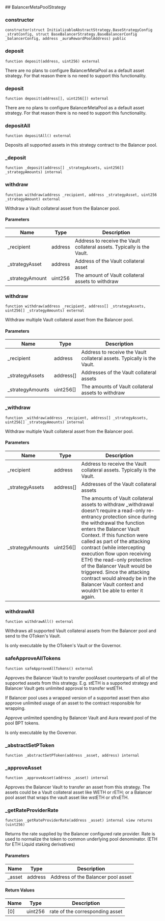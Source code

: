 ﻿﻿## BalancerMetaPoolStrategy


### constructor

```solidity
constructor(struct InitializableAbstractStrategy.BaseStrategyConfig _stratConfig, struct BaseBalancerStrategy.BaseBalancerConfig _balancerConfig, address _auraRewardPoolAddress) public
```







### deposit

```solidity
function deposit(address, uint256) external
```

There are no plans to configure BalancerMetaPool as a default
asset strategy. For that reason there is no need to support this
functionality.





### deposit

```solidity
function deposit(address[], uint256[]) external
```

There are no plans to configure BalancerMetaPool as a default
asset strategy. For that reason there is no need to support this
functionality.





### depositAll

```solidity
function depositAll() external
```

Deposits all supported assets in this strategy contract to the Balancer pool.





### _deposit

```solidity
function _deposit(address[] _strategyAssets, uint256[] _strategyAmounts) internal
```







### withdraw

```solidity
function withdraw(address _recipient, address _strategyAsset, uint256 _strategyAmount) external
```

Withdraw a Vault collateral asset from the Balancer pool.



#### Parameters

| Name | Type | Description |
| ---- | ---- | ----------- |
| _recipient | address | Address to receive the Vault collateral assets. Typically is the Vault. |
| _strategyAsset | address | Address of the Vault collateral asset |
| _strategyAmount | uint256 | The amount of Vault collateral assets to withdraw |


### withdraw

```solidity
function withdraw(address _recipient, address[] _strategyAssets, uint256[] _strategyAmounts) external
```

Withdraw multiple Vault collateral asset from the Balancer pool.



#### Parameters

| Name | Type | Description |
| ---- | ---- | ----------- |
| _recipient | address | Address to receive the Vault collateral assets. Typically is the Vault. |
| _strategyAssets | address[] | Addresses of the Vault collateral assets |
| _strategyAmounts | uint256[] | The amounts of Vault collateral assets to withdraw |


### _withdraw

```solidity
function _withdraw(address _recipient, address[] _strategyAssets, uint256[] _strategyAmounts) internal
```



Withdraw multiple Vault collateral asset from the Balancer pool.

#### Parameters

| Name | Type | Description |
| ---- | ---- | ----------- |
| _recipient | address | Address to receive the Vault collateral assets. Typically is the Vault. |
| _strategyAssets | address[] | Addresses of the Vault collateral assets |
| _strategyAmounts | uint256[] | The amounts of Vault collateral assets to withdraw _withdrawal doesn't require a read-only re-entrancy protection since during the withdrawal the function enters the Balancer Vault Context. If this function were called as part of the attacking contract (while intercepting execution flow upon receiving ETH) the read-only protection of the Balancer Vault would be triggered. Since the attacking contract would already be in the Balancer Vault context and wouldn't be able to enter it again. |


### withdrawAll

```solidity
function withdrawAll() external
```

Withdraws all supported Vault collateral assets from the Balancer pool
and send to the OToken's Vault.

Is only executable by the OToken's Vault or the Governor.





### safeApproveAllTokens

```solidity
function safeApproveAllTokens() external
```

Approves the Balancer Vault to transfer poolAsset counterparts
of all of the supported assets from this strategy. E.g. stETH is a supported
strategy and Balancer Vault gets unlimited approval to transfer wstETH.

If Balancer pool uses a wrapped version of a supported asset then also approve
unlimited usage of an asset to the contract responsible for wrapping.

Approve unlimited spending by Balancer Vault and Aura reward pool of the
pool BPT tokens.

Is only executable by the Governor.





### _abstractSetPToken

```solidity
function _abstractSetPToken(address _asset, address) internal
```







### _approveAsset

```solidity
function _approveAsset(address _asset) internal
```



Approves the Balancer Vault to transfer an asset from
this strategy. The assets could be a Vault collateral asset
like WETH or rETH; or a Balancer pool asset that wraps the vault asset
like wstETH or sfrxETH.



### _getRateProviderRate

```solidity
function _getRateProviderRate(address _asset) internal view returns (uint256)
```

Returns the rate supplied by the Balancer configured rate
provider. Rate is used to normalize the token to common underlying
pool denominator. (ETH for ETH Liquid staking derivatives)



#### Parameters

| Name | Type | Description |
| ---- | ---- | ----------- |
| _asset | address | Address of the Balancer pool asset |

#### Return Values

| Name | Type | Description |
| ---- | ---- | ----------- |
| [0] | uint256 | rate of the corresponding asset |

